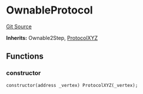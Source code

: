 # OwnableProtocol
[Git Source](https://github.com/llama-community/vertex-v1/blob/6785e46eecfd015916d80a3d297105345cc00c68/src/mock/OwnableProtocol.sol)

**Inherits:**
Ownable2Step, [ProtocolXYZ](/src/mock/ProtocolXYZ.sol/contract.ProtocolXYZ.md)


## Functions
### constructor


```solidity
constructor(address _vertex) ProtocolXYZ(_vertex);
```

